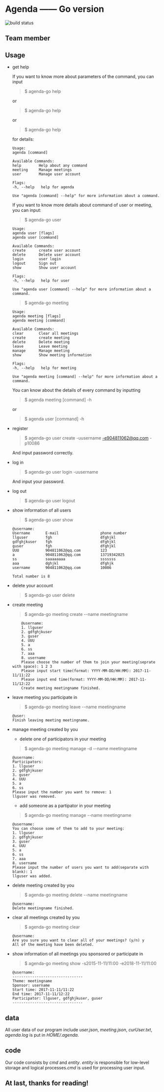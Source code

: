 # Agenda —— Go version
![build status](https://travis-ci.org/freakkid/agenda-go.svg?branch=master)

## Team member


## Usage

* get help

    If you want to know more about parameters of the command, you can input
   
   > $ agenda-go help

    or

   > $ agenda-go help

    or

   > $ agenda-go help

   for details:

    ```
    Usage:
    agenda [command]

    Available Commands:
    help        Help about any command
    meeting     Manage meetings
    user        Manage user account

    Flags:
    -h, --help   help for agenda

    Use "agenda [command] --help" for more information about a command.
    ```

    If you want to know more details about command of user or meeting, you can input:

    > $ agenda-go user

    ```
    Usage:
    agenda user [flags]
    agenda user [command]

    Available Commands:
    create      create user account
    delete      Delete user account
    login       user login
    logout      Sign out
    show        Show user account

    Flags:
    -h, --help   help for user

    Use "agenda user [command] --help" for more information about a command.
    ```

    > $ agenda-go meeting

    ```
    Usage:
    agenda meeting [flags]
    agenda meeting [command]

    Available Commands:
    clear       Clear all meetings
    create      create meeting
    delete      Delete meeting
    leave       Leave meeting
    manage      Manage meeting
    show        Show meeting information

    Flags:
    -h, --help   help for meeting

    Use "agenda meeting [command] --help" for more information about a command.
    ```

    You can know about the details of every command by inputting

    > $ agenda meeting [command] -h

    or 

    > $ agenda user [command] -h

* register

    > $ agenda-go user create -uusername -e904811062@qq.com -p10086

    And input password correctly.

* log in
    > $ agenda-go user login -uusername

    And input your password.

* log out
    > $ agenda-go user logout

* show information of all users
    > $  agenda-go user show
    
    ```
    @username:
    Username       E-mail                   phone number
    llguser        fgh                      dfghjkl
    gdfghjkuser    fgh                      dfghjkl
    guser          fgh                      dfghjkl
    UUU            904811062@qq.com         123
    a              904811062@qq.com         13719342025
    ss             saaaaaaaa                sssssss
    aaa            dghjkl                   dfghjk
    username       904811062@qq.com         10086

    Total number is 8
    ```

* delete your account

    > $ agenda-go user delete


* create meeting
    > $ agenda-go meeting create --name meetingname
    ```
        @username:
        1. llguser
        2. gdfghjkuser
        3. guser
        4. UUU
        5. a
        6. ss
        7. aaa
        8. username
        Please choose the number of them to join your meeting(seprate with space): 1 2 3
        Please input start time(format: YYYY-MM-DD/HH:MM): 2017-11-11/11:22
        Please input end time(format: YYYY-MM-DD/HH:MM): 2017-11-11/12:22
        Create meeting meetingname finished.
    ```

* leave meeting you participate in
    > $ agenda-go meeting leave --name meetingname
    ```
    @user:
    Finish leaving meeting meetingname.
    ```

* manage meeting created by you
    + delete one of participators in your meeting
    > $ agenda-go meeting manage -d --name meetingname
    ```
    @username:
    Participators:
    1. llguser
    2. gdfghjkuser
    3. guser
    4. UUU
    5. a
    6. ss
    Please input the number you want to remove: 1
    llguser was removed.
    ```

    + add someone as a partipator in your meeting

    > $ agenda-go meeting manage --name meetingname
    ```
    @username:
    You can choose some of them to add to your meeting:
    1. llguser
    2. gdfghjkuser
    3. guser
    4. UUU
    5. a
    6. ss
    7. aaa
    8. username
    Please input the number of users you want to add(separate with blank): 1
    llguser was added.
    ```

* delete meeting created by you
    > $ agenda-go meeting delete --name meetingname
    ```
    @username:
    Delete meetingname finished.
    ```

* clear all meetings created by you
    > $ agenda-go meeting clear
    ```
    @username:
    Are you sure you want to clear all of your meetings? (y/n) y
    All of the meeting have been deleted.
    ```

* show information of all meetings you sponsored or participate in
    > $ agenda-go meeting show -s2015-11-11/11:00 -e2018-11-11/11:00
    ```
    @username:
    --·--·--·--·--·--·--·--·--·--·--
    Theme: meetingname
    Sponsor: username
    Start time: 2017-11-11/11:22
    End time: 2017-11-11/12:22
    Participator: llguser, gdfghjkuser, guser
    --·--·--·--·--·--·--·--·--·--·--
    ```

## data
All user data of our program include _user.json_, _meeting.json_, _curUser.txt_, _agenda.log_ is put in _HOME/.agenda_.


## code

Our code consists by _cmd_ and _entity_. _entity_ is responsible for low-level storage and logical processes._cmd_ is used for processing user input.


## At last, thanks for reading!
